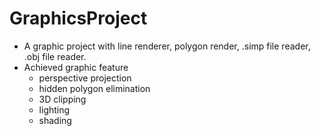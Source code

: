 # GraphicsProject
- A graphic project with line renderer, polygon render, .simp file reader, .obj file reader.
- Achieved graphic feature
  - perspective projection
  - hidden polygon elimination
  - 3D clipping 
  - lighting
  - shading

